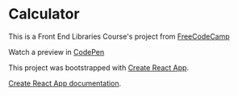 # Calculator
<p>This is a Front End Libraries Course's project from
<a href="https://www.freecodecamp.org/"target="_blank">FreeCodeCamp</a></p>
<p>Watch a preview in <a href="https://codepen.io/edcfong/full/MWwxyqE" target="_blank">CodePen</a></p>

This project was bootstrapped with [Create React App](https://github.com/facebook/create-react-app).

[Create React App documentation](https://facebook.github.io/create-react-app/docs/getting-started).
